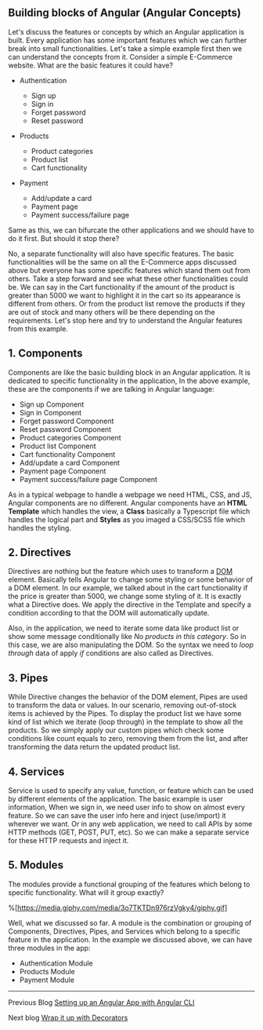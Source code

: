 ## Building blocks of Angular (Angular Concepts)

Let's discuss the features or concepts by which an Angular application is built. Every application has some important features which we can further break into small functionalities.
Let's take a simple example first then we can understand the concepts from it. Consider a simple E-Commerce website. What are the basic features it could have?

- Authentication
  - Sign up
  - Sign in
  - Forget password 
  - Reset password

- Products
  - Product categories
  - Product list
  - Cart functionality

- Payment
  - Add/update a card
  - Payment page
  - Payment success/failure page

Same as this, we can bifurcate the other applications and we should have to do it first. But should it stop there?

No, a separate functionality will also have specific features. The basic functionalities will be the same on all the E-Commerce apps discussed above but everyone has some specific features which stand them out from others. 
Take a step forward and see what these other functionalities could be. We can say in the Cart functionality if the amount of the product is greater than 5000 we want to highlight it in the cart so its appearance is different from others. Or from the product list remove the products if they are out of stock and many others will be there depending on the requirements. Let's stop here and try to understand the Angular features from this example.

## 1. Components
Components are like the basic building block in an Angular application. It is dedicated to specific functionality in the application, In the above example, these are the components if we are talking in Angular language:
- Sign up Component
- Sign in Component
- Forget password Component
- Reset password Component
- Product categories Component
- Product list Component
- Cart functionality Component
- Add/update a card Component
- Payment page Component
- Payment success/failure page Component

As in a typical webpage to handle a webpage we need HTML, CSS, and JS, Angular components are no different. Angular components have an **HTML Template** which handles the view, a **Class** basically a Typescript file which handles the logical part and **Styles** as you imaged a CSS/SCSS file which handles the styling.

## 2. Directives
Directives are nothing but the feature which uses to transform a [DOM](https://www.w3schools.com/whatis/whatis_htmldom.asp) element. Basically tells Angular to change some styling or some behavior of a DOM element.
In our example, we talked about in the cart functionality if the price is greater than 5000, we change some styling of it. It is exactly what a Directive does. We apply the directive in the Template and specify a condition according to that the DOM will automatically update.

Also, in the application, we need to iterate some data like product list or show some message conditionally like *No products in this category*. So in this case, we are also manipulating the DOM. So the syntax we need to *loop through* data of apply *if* conditions are also called as Directives. 

## 3. Pipes
While Directive changes the behavior of the DOM element, Pipes are used to transform the data or values. In our scenario, removing out-of-stock items is achieved by the Pipes. To display the product list we have some kind of list which we iterate (loop through) in the template to show all the products. So we simply apply our custom pipes which check some conditions like count equals to zero, removing them from the list, and after transforming the data return the updated product list.

## 4. Services
Service is used to specify any value, function, or feature which can be used by different elements of the application.
The basic example is user information, When we sign in, we need user info to show on almost every feature. So we can save the user info here and inject (use/import) it wherever we want. Or in any web application, we need to call APIs by some HTTP methods (GET, POST, PUT, etc). So we can make a separate service for these HTTP requests and inject it. 

## 5. Modules
The modules provide a functional grouping of the features which belong to specific functionality. What will it group exactly?

%[https://media.giphy.com/media/3o7TKTDn976rzVgky4/giphy.gif]

Well, what we discussed so far. A module is the combination or grouping of Components, Directives, Pipes, and Services which belong to a specific feature in the application. In the example we discussed above, we can have three modules in the app:
- Authentication Module
- Products Module
- Payment Module

***

Previous Blog [Setting up  an Angular App with Angular CLI](https://gauravsaxena.hashnode.dev/setting-up-an-angular-app-with-angular-cli)

Next blog [Wrap it up with Decorators](https://gauravsaxena.hashnode.dev/what-are-decorators)



